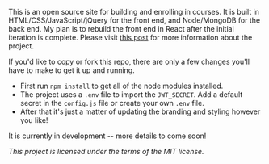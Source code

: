 This is an open source site for building and enrolling in courses. It is built in HTML/CSS/JavaScript/jQuery for the front end, and Node/MongoDB for the back end. My plan is to rebuild the front end in React after the initial iteration is complete. Please visit [this post](https://utopian.io/utopian-io/@jeffbernst/course-blocks-first-post-and-back-end) for more information about the project.

If you'd like to copy or fork this repo, there are only a few changes you'll have to make to get it up and running. 

- First run `npm install` to get all of the node modules installed. 
- The project uses a `.env` file to import the `JWT_SECRET`. Add a default secret in the `config.js` file or create your own `.env` file.
- After that it's just a matter of updating the branding and styling however you like!

It is currently in development -- more details to come soon!

_This project is licensed under the terms of the MIT license._